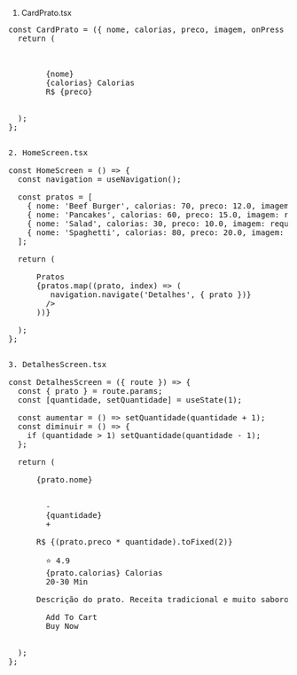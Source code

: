 1. CardPrato.tsx

<pre>
const CardPrato = ({ nome, calorias, preco, imagem, onPress }) => {
  return (
    <TouchableOpacity onPress={onPress} style={styles.card}>
      <Image source={imagem} style={styles.imagem} />
      <View style={styles.info}>
        <Text style={styles.nome}>{nome}</Text>
        <Text style={styles.calorias}>{calorias} Calorias</Text>
        <Text style={styles.preco}>R$ {preco}</Text>
      </View>
    </TouchableOpacity>
  );
};

</pre>

<pre>
2. HomeScreen.tsx

const HomeScreen = () => {
  const navigation = useNavigation();

  const pratos = [
    { nome: 'Beef Burger', calorias: 70, preco: 12.0, imagem: require('../assets/images/beef_burger.png') },
    { nome: 'Pancakes', calorias: 60, preco: 15.0, imagem: require('../assets/images/pancakes.png') },
    { nome: 'Salad', calorias: 30, preco: 10.0, imagem: require('../assets/images/salad.png') },
    { nome: 'Spaghetti', calorias: 80, preco: 20.0, imagem: require('../assets/images/spaghetti.png') },
  ];

  return (
    <ScrollView contentContainerStyle={styles.container}>
      <Text style={styles.titulo}>Pratos</Text>
      {pratos.map((prato, index) => (
        <CardPrato
          key={index}
          nome={prato.nome}
          calorias={prato.calorias}
          preco={prato.preco}
          imagem={prato.imagem}
          onPress={() => navigation.navigate('Detalhes', { prato })}
        />
      ))}
    </ScrollView>
  );
};

</pre>

<pre>
3. DetalhesScreen.tsx

const DetalhesScreen = ({ route }) => {
  const { prato } = route.params;
  const [quantidade, setQuantidade] = useState(1);

  const aumentar = () => setQuantidade(quantidade + 1);
  const diminuir = () => {
    if (quantidade > 1) setQuantidade(quantidade - 1);
  };

  return (
    <ScrollView style={styles.container}>
      <Text style={styles.titulo}>{prato.nome}</Text>
      <Image source={prato.imagem} style={styles.imagem} />
      <View style={styles.controles}>
        <TouchableOpacity onPress={diminuir}><Text style={styles.botao}>-</Text></TouchableOpacity>
        <Text style={styles.quantidade}>{quantidade}</Text>
        <TouchableOpacity onPress={aumentar}><Text style={styles.botao}>+</Text></TouchableOpacity>
      </View>
      <Text style={styles.preco}>R$ {(prato.preco * quantidade).toFixed(2)}</Text>
      <View style={styles.info}>
        <Text style={styles.infoItem}>⭐ 4.9</Text>
        <Text style={styles.infoItem}>{prato.calorias} Calorias</Text>
        <Text style={styles.infoItem}>20-30 Min</Text>
      </View>
      <Text style={styles.descricao}>Descrição do prato. Receita tradicional e muito saborosa.</Text>
      <View style={styles.botoes}>
        <TouchableOpacity style={styles.btnSec}><Text style={styles.btnTexto}>Add To Cart</Text></TouchableOpacity>
        <TouchableOpacity style={styles.btnPrim}><Text style={styles.btnTexto}>Buy Now</Text></TouchableOpacity>
      </View>
    </ScrollView>
  );
};

</pre>
